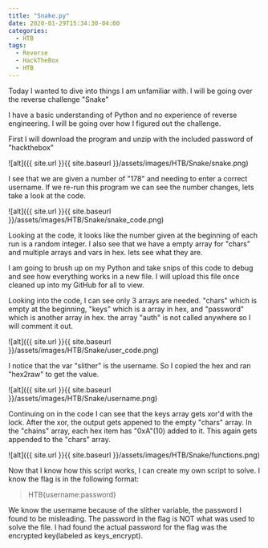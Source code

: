 ```yaml
---
title: "Snake.py"
date: 2020-01-29T15:34:30-04:00
categories:
  - HTB
tags:
  - Reverse
  - HackTheBox
  - HTB
---
```


Today I wanted to dive into things I am unfamiliar with. I will be going over the reverse challenge "Snake"

I have a basic understanding of Python and no experience of reverse engineering. I will be going over how I figured out the challenge.

First I will download the program and unzip with the included password of "hackthebox"

![alt]({{ site.url }}{{ site.baseurl }}/assets/images/HTB/Snake/snake.png)

I see that we are given a number of "178" and needing to enter a correct username. If we re-run this program we can see the number changes, lets take a look at the code.

![alt]({{ site.url }}{{ site.baseurl }}/assets/images/HTB/Snake/snake_code.png)

Looking at the code, it looks like the number given at the beginning of each run is a random integer. I also see that we have a empty array for "chars" and multiple arrays and vars in hex. lets see what they are.

I am going to brush up on my Python and take snips of this code to debug and see how everything works in a new file. I will upload this file once cleaned up into my GitHub for all to view.

Looking into the code, I can see only 3 arrays are needed. "chars" which is empty at the beginning, "keys" which is a array in hex, and "password" which is another array in hex. the array "auth" is not called anywhere so I will comment it out.

![alt]({{ site.url }}{{ site.baseurl }}/assets/images/HTB/Snake/user_code.png)

I notice that the var "slither" is the username. So I copied the hex and ran "hex2raw" to get the value.

![alt]({{ site.url }}{{ site.baseurl }}/assets/images/HTB/Snake/username.png)

Continuing on in the code I can see that the keys array gets xor'd with the lock. After the xor, the output gets appened to the empty "chars" array. In the "chains" array, each hex item has "0xA"(10) added to it. This again gets appended to the "chars" array.

![alt]({{ site.url }}{{ site.baseurl }}/assets/images/HTB/Snake/functions.png)

Now that I know how this script works, I can create my own script to solve. I know the flag is in the following format:

>HTB{username:password}

We know the username because of the slither variable, the password I found to be misleading. The password in the flag is NOT what was used to solve the file. I had found the actual password for the flag was the encrypted key(labeled as keys_encrypt).
